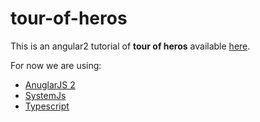 # tour-of-heros

This is an angular2 tutorial of **tour of heros** available [here](https://angular.io/docs/ts/latest/tutorial/toh-pt1.html). 

For now we are using:

- [AnuglarJS 2](https://angular.io/)
- [SystemJs](https://github.com/systemjs/systemjs)
- [Typescript](http://www.typescriptlang.org/)
